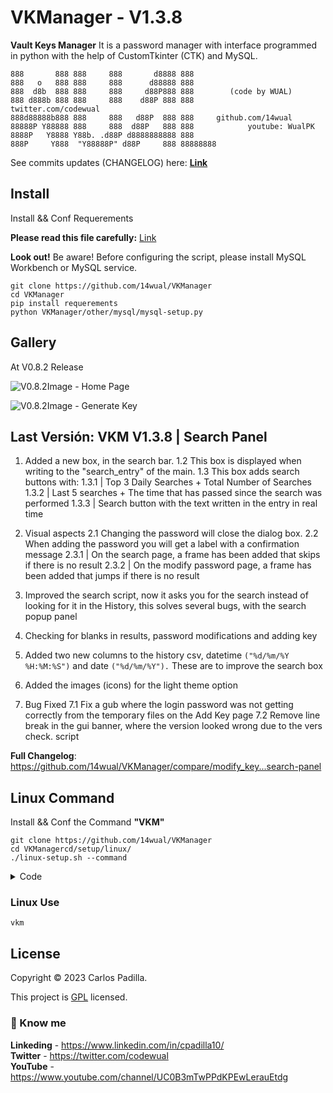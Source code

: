 # VKManager - V1.3.8
<b>Vault Keys Manager</b> It is a password manager with interface programmed in python with the help of CustomTkinter (CTK) and MySQL.

```
888       888 888     888       d8888 888
888   o   888 888     888      d88888 888
888  d8b  888 888     888     d88P888 888        (code by WUAL)
888 d888b 888 888     888    d88P 888 888            twitter.com/codewual
888d88888b888 888     888   d88P  888 888     github.com/14wual
88888P Y88888 888     888  d88P   888 888            youtube: WualPK
8888P   Y8888 Y88b. .d88P d8888888888 888     
888P     Y888  "Y88888P" d88P     888 88888888
```

See commits updates (CHANGELOG) here: <a href="https://github.com/14wual/VKManager/blob/main/CHANGELOG.md"><b>Link</b></a>

## Install
Install && Conf Requerements

**Please read this file carefully:** [Link](https://github.com/14wual/VKManager/wiki/Installation)

<b>Look out!</b> Be aware! Before configuring the script, please install MySQL Workbench or MySQL service.
```
git clone https://github.com/14wual/VKManager
cd VKManager
pip install requerements
python VKManager/other/mysql/mysql-setup.py
```

## Gallery

At V0.8.2 Release

![V0.8.2Image - Home Page](https://user-images.githubusercontent.com/105047274/209035118-a316f2d1-7223-47aa-ad3c-ea7a36f53458.png)

![V0.8.2Image - Generate Key](https://user-images.githubusercontent.com/105047274/209035179-df54d93d-3e96-4fdf-96a4-cb51a39f776a.png)

## Last Versión: VKM V1.3.8 | Search Panel

 1. Added a new box, in the search bar.
 1.2 This box is displayed when writing to the "search_entry" of the main.
 1.3 This box adds search buttons with:
  1.3.1 | Top 3 Daily Searches + Total Number of Searches
  1.3.2 | Last 5 searches + The time that has passed since the search was performed
  1.3.3 |  Search button with the text written in the entry in real time

 2. Visual aspects
 2.1 Changing the password will close the dialog box.
 2.2 When adding the password you will get a label with a confirmation message
 2.3.1 | On the search page, a frame has been added that skips if there is no result
 2.3.2 | On the modify password page, a frame has been added that jumps if there is no result

3. Improved the search script, now it asks you for the search instead of looking for it in the History, this solves several bugs, with the search popup panel
4. Checking for blanks in results, password modifications and adding key
5. Added two new columns to the history csv, datetime ``("%d/%m/%Y %H:%M:%S")`` and date ``("%d/%m/%Y").`` These are to improve the search box
6. Added the images (icons) for the light theme option
7. Bug Fixed
7.1 Fix a gub where the login password was not getting correctly from the temporary files on the Add Key page
7.2 Remove line break in the gui banner, where the version looked wrong due to the vers check. script

**Full Changelog**: https://github.com/14wual/VKManager/compare/modify_key...search-panel

## Linux Command
Install && Conf the Command **"VKM"**

```
git clone https://github.com/14wual/VKManager
cd VKManagercd/setup/linux/
./linux-setup.sh --command
```

<details>
  <summary>Code</summary>
  
  ```bash
  if [[ "$1" == '--all' ]]; then 
        all ()
elif [[ "$1" == '--mysql' ]]; then 
        mysql ()
elif [[ "$1" == '--pip' ]]; then 
        pip()
elif [[ "$1" == '--command' ]]; then 
        command()
else 
        cat <<- EOF 
        Usage : ./linux-setup.sh --option 
                  
        Available Options : 
        --all       --mysql
        --command   --pip
        EOF 
fi
  ```
  
  <a href="https://github.com/14wual/VKManager/blob/main/setup/linux/linux-setup.sh"><b>See More (Full Code)</b></a>
  
</details>

### Linux Use
```
vkm
```

 ## License

Copyright © 2023 Carlos Padilla.

This project is [GPL](https://github.com/14wual/VKManager/blob/main/LICENSE) licensed.

<h3>🚀 Know me </h3>

<b>Linkeding</b> - https://www.linkedin.com/in/cpadilla10/ <br>
<b>Twitter</b> - https://twitter.com/codewual <br>
<b>YouTube</b> - https://www.youtube.com/channel/UC0B3mTwPPdKPEwLerauEtdg <br>
